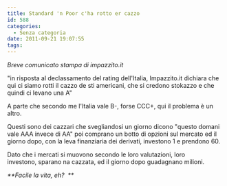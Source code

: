 ```yaml
---
title: Standard 'n Poor c'ha rotto er cazzo
id: 588
categories:
  - Senza categoria
date: 2011-09-21 19:07:55
tags:
---
```


_Breve comunicato stampa di impazzito.it_

"in risposta al declassamento del rating dell'Italia, Impazzito.it dichiara che qui ci siamo rotti il cazzo de sti americani, che si credono stokazzo e che quindi ci levano una A"

A parte che secondo me l'Italia vale B-, forse CCC+, qui il problema è un altro.

Questi sono dei cazzari che svegliandosi un giorno dicono "questo domani vale AAA invece di AA" poi comprano un botto di opzioni sul mercato ed il giorno dopo, con la leva finanziaria dei derivati, investono 1 e prendono 60.

Dato che i mercati si muovono secondo le loro valutazioni, loro investono, sparano na cazzata, ed il giorno dopo guadagnano milioni.

_**Facile la vita, eh?  **_